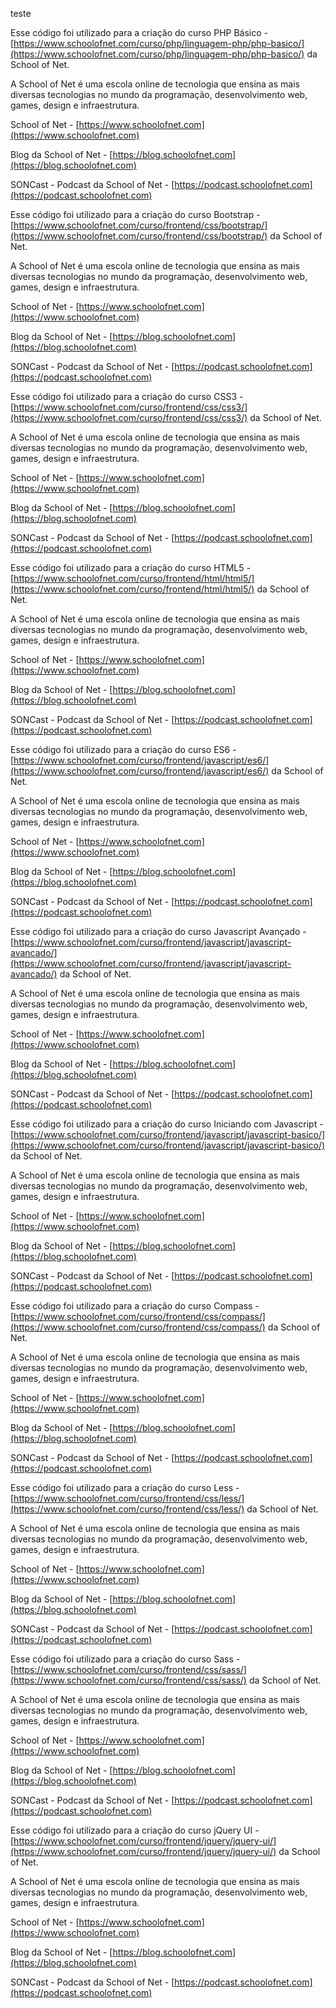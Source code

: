 
teste


Esse código foi utilizado para a criação do curso PHP Básico - [https://www.schoolofnet.com/curso/php/linguagem-php/php-basico/](https://www.schoolofnet.com/curso/php/linguagem-php/php-basico/) da School of Net.

A School of Net é uma escola online de tecnologia que ensina as mais diversas tecnologias no mundo da programação, desenvolvimento web, games, design e infraestrutura.

School of Net - [https://www.schoolofnet.com](https://www.schoolofnet.com)

Blog da School of Net - [https://blog.schoolofnet.com](https://blog.schoolofnet.com)

SONCast - Podcast da School of Net - [https://podcast.schoolofnet.com](https://podcast.schoolofnet.com)

Esse código foi utilizado para a criação do curso Bootstrap - [https://www.schoolofnet.com/curso/frontend/css/bootstrap/](https://www.schoolofnet.com/curso/frontend/css/bootstrap/) da School of Net.

A School of Net é uma escola online de tecnologia que ensina as mais diversas tecnologias no mundo da programação, desenvolvimento web, games, design e infraestrutura.

School of Net - [https://www.schoolofnet.com](https://www.schoolofnet.com)

Blog da School of Net - [https://blog.schoolofnet.com](https://blog.schoolofnet.com)

SONCast - Podcast da School of Net - [https://podcast.schoolofnet.com](https://podcast.schoolofnet.com)

Esse código foi utilizado para a criação do curso CSS3 - [https://www.schoolofnet.com/curso/frontend/css/css3/](https://www.schoolofnet.com/curso/frontend/css/css3/) da School of Net.

A School of Net é uma escola online de tecnologia que ensina as mais diversas tecnologias no mundo da programação, desenvolvimento web, games, design e infraestrutura.

School of Net - [https://www.schoolofnet.com](https://www.schoolofnet.com)

Blog da School of Net - [https://blog.schoolofnet.com](https://blog.schoolofnet.com)

SONCast - Podcast da School of Net - [https://podcast.schoolofnet.com](https://podcast.schoolofnet.com)

Esse código foi utilizado para a criação do curso HTML5 - [https://www.schoolofnet.com/curso/frontend/html/html5/](https://www.schoolofnet.com/curso/frontend/html/html5/) da School of Net.

A School of Net é uma escola online de tecnologia que ensina as mais diversas tecnologias no mundo da programação, desenvolvimento web, games, design e infraestrutura.

School of Net - [https://www.schoolofnet.com](https://www.schoolofnet.com)

Blog da School of Net - [https://blog.schoolofnet.com](https://blog.schoolofnet.com)

SONCast - Podcast da School of Net - [https://podcast.schoolofnet.com](https://podcast.schoolofnet.com)

Esse código foi utilizado para a criação do curso ES6 - [https://www.schoolofnet.com/curso/frontend/javascript/es6/](https://www.schoolofnet.com/curso/frontend/javascript/es6/) da School of Net.

A School of Net é uma escola online de tecnologia que ensina as mais diversas tecnologias no mundo da programação, desenvolvimento web, games, design e infraestrutura.

School of Net - [https://www.schoolofnet.com](https://www.schoolofnet.com)

Blog da School of Net - [https://blog.schoolofnet.com](https://blog.schoolofnet.com)

SONCast - Podcast da School of Net - [https://podcast.schoolofnet.com](https://podcast.schoolofnet.com)

Esse código foi utilizado para a criação do curso Javascript Avançado - [https://www.schoolofnet.com/curso/frontend/javascript/javascript-avancado/](https://www.schoolofnet.com/curso/frontend/javascript/javascript-avancado/) da School of Net.

A School of Net é uma escola online de tecnologia que ensina as mais diversas tecnologias no mundo da programação, desenvolvimento web, games, design e infraestrutura.

School of Net - [https://www.schoolofnet.com](https://www.schoolofnet.com)

Blog da School of Net - [https://blog.schoolofnet.com](https://blog.schoolofnet.com)

SONCast - Podcast da School of Net - [https://podcast.schoolofnet.com](https://podcast.schoolofnet.com)

Esse código foi utilizado para a criação do curso Iniciando com Javascript - [https://www.schoolofnet.com/curso/frontend/javascript/javascript-basico/](https://www.schoolofnet.com/curso/frontend/javascript/javascript-basico/) da School of Net.

A School of Net é uma escola online de tecnologia que ensina as mais diversas tecnologias no mundo da programação, desenvolvimento web, games, design e infraestrutura.

School of Net - [https://www.schoolofnet.com](https://www.schoolofnet.com)

Blog da School of Net - [https://blog.schoolofnet.com](https://blog.schoolofnet.com)

SONCast - Podcast da School of Net - [https://podcast.schoolofnet.com](https://podcast.schoolofnet.com)

Esse código foi utilizado para a criação do curso Compass - [https://www.schoolofnet.com/curso/frontend/css/compass/](https://www.schoolofnet.com/curso/frontend/css/compass/) da School of Net.

A School of Net é uma escola online de tecnologia que ensina as mais diversas tecnologias no mundo da programação, desenvolvimento web, games, design e infraestrutura.

School of Net - [https://www.schoolofnet.com](https://www.schoolofnet.com)

Blog da School of Net - [https://blog.schoolofnet.com](https://blog.schoolofnet.com)

SONCast - Podcast da School of Net - [https://podcast.schoolofnet.com](https://podcast.schoolofnet.com)

Esse código foi utilizado para a criação do curso Less - [https://www.schoolofnet.com/curso/frontend/css/less/](https://www.schoolofnet.com/curso/frontend/css/less/) da School of Net.

A School of Net é uma escola online de tecnologia que ensina as mais diversas tecnologias no mundo da programação, desenvolvimento web, games, design e infraestrutura.

School of Net - [https://www.schoolofnet.com](https://www.schoolofnet.com)

Blog da School of Net - [https://blog.schoolofnet.com](https://blog.schoolofnet.com)

SONCast - Podcast da School of Net - [https://podcast.schoolofnet.com](https://podcast.schoolofnet.com)

Esse código foi utilizado para a criação do curso Sass - [https://www.schoolofnet.com/curso/frontend/css/sass/](https://www.schoolofnet.com/curso/frontend/css/sass/) da School of Net.

A School of Net é uma escola online de tecnologia que ensina as mais diversas tecnologias no mundo da programação, desenvolvimento web, games, design e infraestrutura.

School of Net - [https://www.schoolofnet.com](https://www.schoolofnet.com)

Blog da School of Net - [https://blog.schoolofnet.com](https://blog.schoolofnet.com)

SONCast - Podcast da School of Net - [https://podcast.schoolofnet.com](https://podcast.schoolofnet.com)

Esse código foi utilizado para a criação do curso jQuery UI - [https://www.schoolofnet.com/curso/frontend/jquery/jquery-ui/](https://www.schoolofnet.com/curso/frontend/jquery/jquery-ui/) da School of Net.

A School of Net é uma escola online de tecnologia que ensina as mais diversas tecnologias no mundo da programação, desenvolvimento web, games, design e infraestrutura.

School of Net - [https://www.schoolofnet.com](https://www.schoolofnet.com)

Blog da School of Net - [https://blog.schoolofnet.com](https://blog.schoolofnet.com)

SONCast - Podcast da School of Net - [https://podcast.schoolofnet.com](https://podcast.schoolofnet.com)